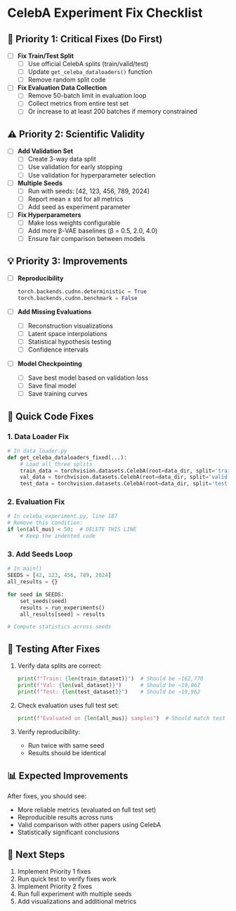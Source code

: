 # CelebA Experiment Fix Checklist

## 🚨 Priority 1: Critical Fixes (Do First)

- [ ] **Fix Train/Test Split**
  - [ ] Use official CelebA splits (train/valid/test)
  - [ ] Update `get_celeba_dataloaders()` function
  - [ ] Remove random split code

- [ ] **Fix Evaluation Data Collection**
  - [ ] Remove 50-batch limit in evaluation loop
  - [ ] Collect metrics from entire test set
  - [ ] Or increase to at least 200 batches if memory constrained

## ⚠️ Priority 2: Scientific Validity

- [ ] **Add Validation Set**
  - [ ] Create 3-way data split
  - [ ] Use validation for early stopping
  - [ ] Use validation for hyperparameter selection

- [ ] **Multiple Seeds**
  - [ ] Run with seeds: [42, 123, 456, 789, 2024]
  - [ ] Report mean ± std for all metrics
  - [ ] Add seed as experiment parameter

- [ ] **Fix Hyperparameters**
  - [ ] Make loss weights configurable
  - [ ] Add more β-VAE baselines (β = 0.5, 2.0, 4.0)
  - [ ] Ensure fair comparison between models

## 💡 Priority 3: Improvements

- [ ] **Reproducibility**
  ```python
  torch.backends.cudnn.deterministic = True
  torch.backends.cudnn.benchmark = False
  ```

- [ ] **Add Missing Evaluations**
  - [ ] Reconstruction visualizations
  - [ ] Latent space interpolations
  - [ ] Statistical hypothesis testing
  - [ ] Confidence intervals

- [ ] **Model Checkpointing**
  - [ ] Save best model based on validation loss
  - [ ] Save final model
  - [ ] Save training curves

## 📝 Quick Code Fixes

### 1. Data Loader Fix
```python
# In data_loader.py
def get_celeba_dataloaders_fixed(...):
    # Load all three splits
    train_data = torchvision.datasets.CelebA(root=data_dir, split='train', ...)
    val_data = torchvision.datasets.CelebA(root=data_dir, split='valid', ...)
    test_data = torchvision.datasets.CelebA(root=data_dir, split='test', ...)
```

### 2. Evaluation Fix
```python
# In celeba_experiment.py, line 187
# Remove this condition:
if len(all_mus) < 50:  # DELETE THIS LINE
    # Keep the indented code
```

### 3. Add Seeds Loop
```python
# In main()
SEEDS = [42, 123, 456, 789, 2024]
all_results = {}

for seed in SEEDS:
    set_seeds(seed)
    results = run_experiments()
    all_results[seed] = results

# Compute statistics across seeds
```

## 🧪 Testing After Fixes

1. Verify data splits are correct:
   ```python
   print(f"Train: {len(train_dataset)}")  # Should be ~162,770
   print(f"Val: {len(val_dataset)}")      # Should be ~19,867  
   print(f"Test: {len(test_dataset)}")    # Should be ~19,962
   ```

2. Check evaluation uses full test set:
   ```python
   print(f"Evaluated on {len(all_mus)} samples")  # Should match test set size
   ```

3. Verify reproducibility:
   - Run twice with same seed
   - Results should be identical

## 📊 Expected Improvements

After fixes, you should see:
- More reliable metrics (evaluated on full test set)
- Reproducible results across runs
- Valid comparison with other papers using CelebA
- Statistically significant conclusions

## 🚀 Next Steps

1. Implement Priority 1 fixes
2. Run quick test to verify fixes work
3. Implement Priority 2 fixes
4. Run full experiment with multiple seeds
5. Add visualizations and additional metrics
